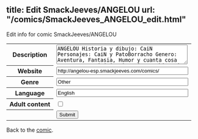 title: Edit SmackJeeves/ANGELOU
url: "/comics/SmackJeeves_ANGELOU_edit.html"
---
Edit info for comic SmackJeeves/ANGELOU

<form name="comic" action="http://gaepostmail.appspot.com/comic/" method="post">
<table class="comicinfo">
<tr>
<th>Description</th><td><textarea name="description" cols="40" rows="3">ANGELOU Historia y dibujo: CaiN Personajes: CaiN y PatoBorracho Genero: Aventura, Fantasia, Humor y cuanta cosa se me ocurra jajaja Sipnosis: La historia se centra en Nikole Keitaro, una chica de 12 años, quién emprende un viaje en busca de la persona que asesinó a su padre, y también para buscar el misterio se su origen.</textarea></td>
</tr>
<tr>
<th>Website</th><td><input type="text" name="url" value="http://angelou-esp.smackjeeves.com/comics/" size="40"/></td>
</tr>
<tr>
<th>Genre</th><td><input type="text" name="genre" value="Other" size="40"/></td>
</tr>
<tr>
<th>Language</th><td><input type="text" name="language" value="English" size="40"/></td>
</tr>
<tr>
<th>Adult content</th><td><input type="checkbox" name="adult" value="adult" /></td>
</tr>
<tr>
<th></th><td>
<input type="hidden" name="comic" value="SmackJeeves_ANGELOU" />
<input type="submit" name="submit" value="Submit" />
</td>
</tr>
</table>
</form>

Back to the [comic](SmackJeeves_ANGELOU.html).
